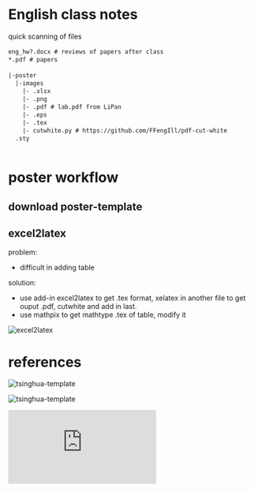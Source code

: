 <!--
 * @Description: 
 * @Version: 
 * @School: Tsinghua Univ
 * @Date: 2019-11-10 20:47:33
 * @LastEditors: Xie Yufeng
 * @LastEditTime: 2019-11-10 21:10:30
 -->
# English class notes
quick scanning of files
```
eng_hw?.docx # reviews of papers after class
*.pdf # papers 

|-poster
  |-images
    |- .xlsx 
    |- .png
    |- .pdf # lab.pdf from LiPan 
    |- .eps
    |- .tex
    |- cutwhite.py # https://github.com/FFengIll/pdf-cut-white
  .sty
  
```
# poster workflow
## download poster-template
## excel2latex
problem:
* difficult in adding table 

solution:
* use add-in excel2latex to get .tex format, xelatex in another file to get ouput .pdf, cutwhite and add in last. 
* use mathpix to get mathtype .tex of table, modify it 

![excel2latex](https://ctan.org/tex-archive/support/excel2latex?lang=en)
# references
![tsinghua-template](https://github.com/tl3shi/THUBeamer)

![tsinghua-template](https://github.com/wuchlei/tsinghua-beamer-theme)

![poster-template](https://github.com/dfro/spbopen2015_poster/blob/master/poster.pdf)
